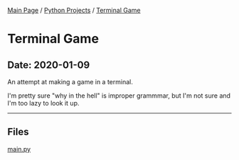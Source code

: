 [Main Page](/) / [Python Projects](/python) / [Terminal Game](/python/2019-12-10_Online_Game_Development)

# Terminal Game

## Date: 2020-01-09

An attempt at making a game in a terminal.

I'm pretty sure "why in the hell" is improper grammmar, but I'm not sure and I'm too lazy to look it up.

-----

## Files

[main.py](main.py)